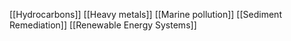 [[Hydrocarbons]]
[[Heavy metals]]
[[Marine pollution]]
[[Sediment Remediation]]
[[Renewable Energy Systems]]
